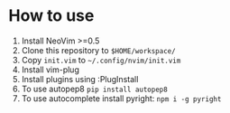 # How to use

1. Install NeoVim >=0.5
1. Clone this repository to `$HOME/workspace/`
2. Copy `init.vim` to `~/.config/nvim/init.vim`
3. Install vim-plug
4. Install plugins using :PlugInstall
5. To use autopep8 `pip install autopep8`
6. To use autocomplete install pyright: `npm i -g pyright`

